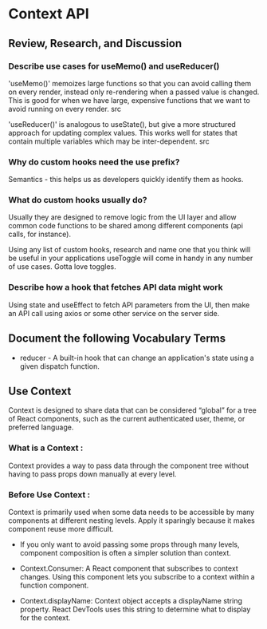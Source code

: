# Context API
## Review, Research, and Discussion
### Describe use cases for useMemo() and useReducer()
'useMemo()' memoizes large functions so that you can avoid calling them on every render, instead only re-rendering when a passed value is changed. This is good for when we have large, expensive functions that we want to avoid running on every render. src

'useReducer()' is analogous to useState(), but give a more structured approach for updating complex values. This works well for states that contain multiple variables which may be inter-dependent. src

### Why do custom hooks need the use prefix?
Semantics - this helps us as developers quickly identify them as hooks.

### What do custom hooks usually do?
Usually they are designed to remove logic from the UI layer and allow common code functions to be shared among different components (api calls, for instance).

Using any list of custom hooks, research and name one that you think will be useful in your applications
useToggle will come in handy in any number of use cases. Gotta love toggles.

### Describe how a hook that fetches API data might work
Using state and useEffect to fetch API parameters from the UI, then make an API call using axios or some other service on the server side.

## Document the following Vocabulary Terms
* reducer - A built-in hook that can change an application's state using a given dispatch function.

## Use Context
Context is designed to share data that can be considered “global” for a tree of React components, such as the current authenticated user, theme, or preferred language. 

### What is a Context :
Context provides a way to pass data through the component tree without having to pass props down manually at every level.

### Before Use Context :
Context is primarily used when some data needs to be accessible by many components at different nesting levels. Apply it sparingly because it makes component reuse more difficult.
* If you only want to avoid passing some props through many levels, component composition is often a simpler solution than context.

* Context.Consumer: A React component that subscribes to context changes. Using this component lets you subscribe to a context within a function component.

* Context.displayName: Context object accepts a displayName string property. React DevTools uses this string to determine what to display for the context.
